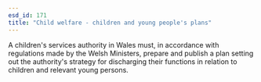 ```yaml
---
esd_id: 171
title: "Child welfare - children and young people's plans"
---
```


A children's services authority in Wales must, in accordance with regulations made by the Welsh Ministers, prepare and publish a plan setting out the authority's strategy for discharging their functions in relation to children and relevant young persons.

